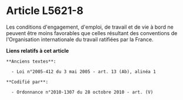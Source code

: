 # Article L5621-8

Les conditions d'engagement, d'emploi, de travail et de vie à bord ne peuvent être moins favorables que celles résultant des
conventions de l'Organisation internationale du travail ratifiées par la France.

**Liens relatifs à cet article**

	**Anciens textes**:

	  - Loi n°2005-412 du 3 mai 2005 - art. 13 (Ab), alinéa 1

	**Codifié par**:

	  - Ordonnance n°2010-1307 du 28 octobre 2010 - art. (V)
